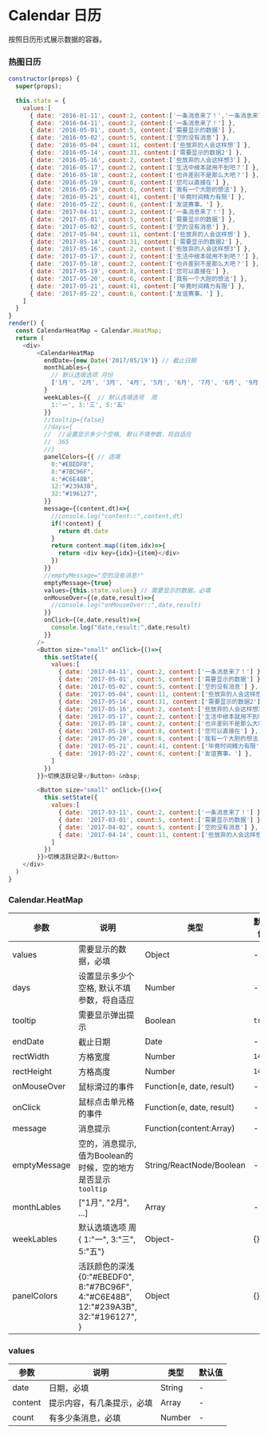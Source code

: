Calendar 日历
===

按照日历形式展示数据的容器。

### 热图日历

<!--DemoStart-->
```js
constructor(props) {
  super(props);

  this.state = {
    values:[
      { date: '2016-01-11', count:2, content:['一条消息来了！','一条消息来了！'] },
      { date: '2016-04-11', count:2, content:['一条消息来了！'] },
      { date: '2016-05-01', count:5, content:['需要显示的数据'] },
      { date: '2016-05-02', count:5, content:['空的没有消息'] },
      { date: '2016-05-04', count:11, content:['些放弃的人会这样想'] },
      { date: '2016-05-14', count:31, content:['需要显示的数据2'] },
      { date: '2016-05-16', count:2, content:['些放弃的人会这样想3'] },
      { date: '2016-05-17', count:2, content:['生活中根本就用不到吧？'] },
      { date: '2016-05-18', count:2, content:['也许差别不是那么大吧？'] },
      { date: '2016-05-19', count:8, content:['您可以直接在'] },
      { date: '2016-05-20', count:6, content:['我有一个大胆的想法'] },
      { date: '2016-05-21', count:41, content:['毕竟时间精力有限'] },
      { date: '2016-05-22', count:6, content:['友谊赛事。'] },
      { date: '2017-04-11', count:2, content:['一条消息来了！'] },
      { date: '2017-05-01', count:5, content:['需要显示的数据'] },
      { date: '2017-05-02', count:5, content:['空的没有消息'] },
      { date: '2017-05-04', count:11, content:['些放弃的人会这样想'] },
      { date: '2017-05-14', count:31, content:['需要显示的数据2'] },
      { date: '2017-05-16', count:2, content:['些放弃的人会这样想3'] },
      { date: '2017-05-17', count:2, content:['生活中根本就用不到吧？'] },
      { date: '2017-05-18', count:2, content:['也许差别不是那么大吧？'] },
      { date: '2017-05-19', count:8, content:['您可以直接在'] },
      { date: '2017-05-20', count:6, content:['我有一个大胆的想法'] },
      { date: '2017-05-21', count:41, content:['毕竟时间精力有限'] },
      { date: '2017-05-22', count:6, content:['友谊赛事。'] },
    ]
  }
}
render() {
  const CalendarHeatMap = Calendar.HeatMap;
  return (
    <div>
        <CalendarHeatMap 
          endDate={new Date('2017/05/19')} // 截止日期
          monthLables={
            // 默认选填选项 月份
            ['1月', '2月', '3月', '4月', '5月', '6月', '7月', '8月', '9月', '10月', '11月', '12月']
          }
          weekLables={{  // 默认选填选项  周
            1:'一', 3:'三', 5:'五'
          }}
          //tooltip={false}
          //days={
          //  //设置显示多少个空格, 默认不填参数，将自适应
          //  365
          //}
          panelColors={{ // 选填
            0:"#EBEDF0",
            8:"#7BC96F",
            4:"#C6E48B",
            12:"#239A3B",
            32:"#196127",
          }}
          message={(content,dt)=>{
            //console.log("content::",content,dt)
            if(!content) {
              return dt.date
            }
            return content.map((item,idx)=>{
              return <div key={idx}>{item}</div>
            })
          }}
          //emptyMessage="空的没有消息!"
          emptyMessage={true}
          values={this.state.values} // 需要显示的数据，必填
          onMouseOver={(e,date,result)=>{
            //console.log("onMouseOver::",date,result)
          }}
          onClick={(e,date,result)=>{
            console.log("date,result:",date,result)
          }}
        />
        <Button size="small" onClick={()=>{
          this.setState({
            values:[
              { date: '2017-04-11', count:2, content:['一条消息来了！'] },
              { date: '2017-05-01', count:5, content:['需要显示的数据'] },
              { date: '2017-05-02', count:5, content:['空的没有消息'] },
              { date: '2017-05-04', count:11, content:['些放弃的人会这样想'] },
              { date: '2017-05-14', count:31, content:['需要显示的数据2'] },
              { date: '2017-05-16', count:2, content:['些放弃的人会这样想3'] },
              { date: '2017-05-17', count:2, content:['生活中根本就用不到吧？'] },
              { date: '2017-05-18', count:2, content:['也许差别不是那么大吧？'] },
              { date: '2017-05-19', count:8, content:['您可以直接在'] },
              { date: '2017-05-20', count:6, content:['我有一个大胆的想法'] },
              { date: '2017-05-21', count:41, content:['毕竟时间精力有限'] },
              { date: '2017-05-22', count:6, content:['友谊赛事。'] },
            ]
          })
        }}>切换活跃记录</Button> &nbsp;

        <Button size="small" onClick={()=>{
          this.setState({
            values:[
              { date: '2017-03-11', count:2, content:['一条消息来了！'] },
              { date: '2017-03-01', count:5, content:['需要显示的数据'] },
              { date: '2017-04-02', count:5, content:['空的没有消息'] },
              { date: '2017-04-14', count:11, content:['些放弃的人会这样想'] },
            ]
          })
        }}>切换活跃记录2</Button>
    </div>
  )
}
```
<!--End-->



### Calendar.HeatMap

| 参数 | 说明 | 类型 | 默认值 |
|--------- |-------- |--------- |-------- |
| values | 需要显示的数据，必填 | Object | - |
| days | 设置显示多少个空格, 默认不填参数，将自适应 | Number | - |
| tooltip | 需要显示弹出提示| Boolean | `true` |
| endDate | 截止日期 | Date | - |
| rectWidth | 方格宽度 | Number | `14` |
| rectHeight | 方格高度 | Number | `14` |
| onMouseOver | 鼠标滑过的事件 | Function(e, date, result) | - |
| onClick | 鼠标点击单元格的事件 | Function(e, date, result) | - |
| message | 消息提示 | Function(content:Array)  | - |
| emptyMessage | 空的，消息提示, 值为Boolean的时候，空的地方是否显示`tooltip` | String/ReactNode/Boolean | - |
| monthLables | ["1月", "2月", ...] | Array | - |
| weekLables | 默认选填选项  周 { 1:"一", 3:"三", 5:"五"} | Object- | {} |
| panelColors | 活跃颜色的深浅 {0:"#EBEDF0", 8:"#7BC96F", 4:"#C6E48B", 12:"#239A3B", 32:"#196127", } | Object | {} |

### values

| 参数 | 说明 | 类型 | 默认值 |
|----- | ---- |----- |---- |
| date | 日期，必填 | String | - |
| content | 提示内容，有几条提示，必填 | Array | - |
| count | 有多少条消息，必填 | Number | - |